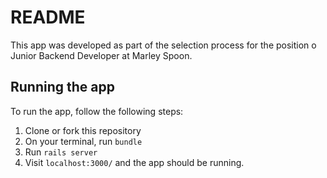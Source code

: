 # README

This app was developed as part of the selection process for the position o Junior Backend Developer at Marley Spoon.

## Running the app

To run the app, follow the following steps:

1. Clone or fork this repository
2. On your terminal, run `bundle `
3. Run `rails server`
4. Visit `localhost:3000/` and the app should be running.
